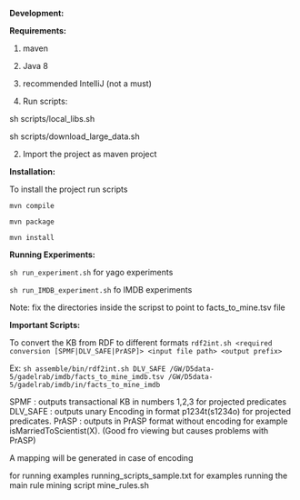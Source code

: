 **Development:**

**Requirements:**

1. maven
2. Java 8
3. recommended IntelliJ (not a must)


1. Run scripts:

 sh scripts/local_libs.sh

 sh scripts/download_large_data.sh

2. Import the project as maven project



**Installation:**

To install the project run scripts

`mvn compile`

`mvn package`

`mvn install`


**Running Experiments:**

`sh run_experiment.sh` for yago experiments

`sh run_IMDB_experiment.sh` fo IMDB experiments

Note: fix the directories inside the scripst to point to facts_to_mine.tsv file



**Important Scripts:**

To convert the KB from RDF to different formats
`rdf2int.sh <required conversion [SPMF|DLV_SAFE|PrASP]> <input file path> <output prefix>`

Ex: `sh assemble/bin/rdf2int.sh DLV_SAFE /GW/D5data-5/gadelrab/imdb/facts_to_mine_imdb.tsv /GW/D5data-5/gadelrab/imdb/in/facts_to_mine_imdb`

SPMF : outputs transactional KB in numbers 1,2,3 for projected predicates
DLV_SAFE : outputs unary Encoding in format p1234t(s1234o) for projected predicates.
PrASP : outputs in PrASP format without encoding for example isMarriedToScientist(X). (Good fro viewing but causes problems with PrASP)

A mapping will be generated in case of encoding

<Other scripts to come>

for running examples
 running_scripts_sample.txt for examples running the main rule mining script mine_rules.sh


